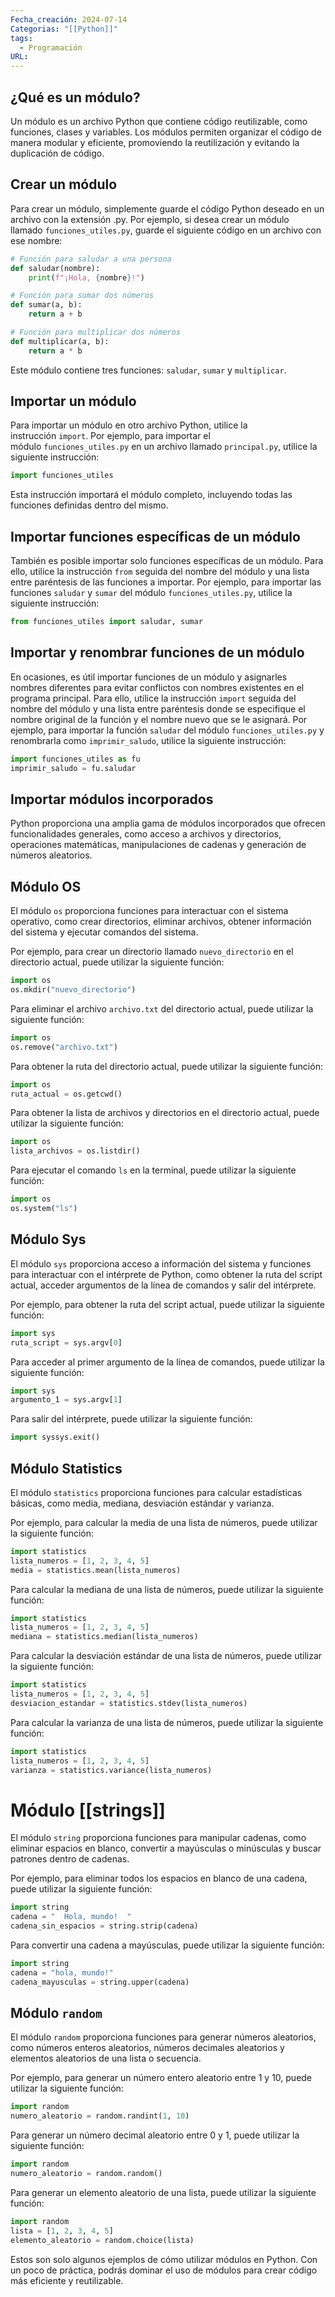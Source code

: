 ```yaml
---
Fecha_creación: 2024-07-14
Categorias: "[[Python]]"
tags:
  - Programación
URL:
---
```


## ¿Qué es un módulo?

Un módulo es un archivo Python que contiene código reutilizable, como funciones, clases y variables. Los módulos permiten organizar el código de manera modular y eficiente, promoviendo la reutilización y evitando la duplicación de código.

## Crear un módulo

Para crear un módulo, simplemente guarde el código Python deseado en un archivo con la extensión .py. Por ejemplo, si desea crear un módulo llamado `funciones_utiles.py`, guarde el siguiente código en un archivo con ese nombre:



```python
# Función para saludar a una persona
def saludar(nombre):
    print(f"¡Hola, {nombre}!")

# Función para sumar dos números
def sumar(a, b):
    return a + b

# Función para multiplicar dos números
def multiplicar(a, b):
    return a * b

```

Este módulo contiene tres funciones: `saludar`, `sumar` y `multiplicar`.

## Importar un módulo

Para importar un módulo en otro archivo Python, utilice la instrucción `import`. Por ejemplo, para importar el módulo `funciones_utiles.py` en un archivo llamado `principal.py`, utilice la siguiente instrucción:



```python
import funciones_utiles
```

Esta instrucción importará el módulo completo, incluyendo todas las funciones definidas dentro del mismo.

## Importar funciones específicas de un módulo

También es posible importar solo funciones específicas de un módulo. Para ello, utilice la instrucción `from` seguida del nombre del módulo y una lista entre paréntesis de las funciones a importar. Por ejemplo, para importar las funciones `saludar` y `sumar` del módulo `funciones_utiles.py`, utilice la siguiente instrucción:


```python
from funciones_utiles import saludar, sumar
```

## Importar y renombrar funciones de un módulo

En ocasiones, es útil importar funciones de un módulo y asignarles nombres diferentes para evitar conflictos con nombres existentes en el programa principal. Para ello, utilice la instrucción `import` seguida del nombre del módulo y una lista entre paréntesis donde se especifique el nombre original de la función y el nombre nuevo que se le asignará. Por ejemplo, para importar la función `saludar` del módulo `funciones_utiles.py` y renombrarla como `imprimir_saludo`, utilice la siguiente instrucción:



```Python
import funciones_utiles as fu
imprimir_saludo = fu.saludar
```

## Importar módulos incorporados

Python proporciona una amplia gama de módulos incorporados que ofrecen funcionalidades generales, como acceso a archivos y directorios, operaciones matemáticas, manipulaciones de cadenas y generación de números aleatorios.

## Módulo OS

El módulo `os` proporciona funciones para interactuar con el sistema operativo, como crear directorios, eliminar archivos, obtener información del sistema y ejecutar comandos del sistema.

Por ejemplo, para crear un directorio llamado `nuevo_directorio` en el directorio actual, puede utilizar la siguiente función:



```python
import os
os.mkdir("nuevo_directorio")
```

Para eliminar el archivo `archivo.txt` del directorio actual, puede utilizar la siguiente función:


```Python
import os
os.remove("archivo.txt")
```

Para obtener la ruta del directorio actual, puede utilizar la siguiente función:


```Python
import os
ruta_actual = os.getcwd()
```

Para obtener la lista de archivos y directorios en el directorio actual, puede utilizar la siguiente función:


```Python
import os
lista_archivos = os.listdir()
```

Para ejecutar el comando `ls` en la terminal, puede utilizar la siguiente función:



```Python
import os
os.system("ls")
```

## Módulo Sys[​](https://docs.z2h.online/docs/Roadmaps/Python/M%C3%B3dulos#m%C3%B3dulo-sys "Direct link to Módulo Sys")

El módulo `sys` proporciona acceso a información del sistema y funciones para interactuar con el intérprete de Python, como obtener la ruta del script actual, acceder argumentos de la línea de comandos y salir del intérprete.

Por ejemplo, para obtener la ruta del script actual, puede utilizar la siguiente función:


```Python
import sys
ruta_script = sys.argv[0]
```

Para acceder al primer argumento de la línea de comandos, puede utilizar la siguiente función:


```Python
import sys
argumento_1 = sys.argv[1]
```

Para salir del intérprete, puede utilizar la siguiente función:


```Python
import syssys.exit()
```

## Módulo Statistics

El módulo `statistics` proporciona funciones para calcular estadísticas básicas, como media, mediana, desviación estándar y varianza.

Por ejemplo, para calcular la media de una lista de números, puede utilizar la siguiente función:


```Python
import statistics
lista_numeros = [1, 2, 3, 4, 5]
media = statistics.mean(lista_numeros)
```

Para calcular la mediana de una lista de números, puede utilizar la siguiente función:



```Python
import statistics
lista_numeros = [1, 2, 3, 4, 5]
mediana = statistics.median(lista_numeros)
```

Para calcular la desviación estándar de una lista de números, puede utilizar la siguiente función:


```Python
import statistics
lista_numeros = [1, 2, 3, 4, 5]
desviacion_estandar = statistics.stdev(lista_numeros)
```

Para calcular la varianza de una lista de números, puede utilizar la siguiente función:


```Python
import statistics
lista_numeros = [1, 2, 3, 4, 5]
varianza = statistics.variance(lista_numeros)
```

#  **Módulo [[strings]]**

El módulo `string` proporciona funciones para manipular cadenas, como eliminar espacios en blanco, convertir a mayúsculas o minúsculas y buscar patrones dentro de cadenas.

Por ejemplo, para eliminar todos los espacios en blanco de una cadena, puede utilizar la siguiente función:



```python
import string
cadena = "  Hola, mundo!  "
cadena_sin_espacios = string.strip(cadena)
```

Para convertir una cadena a mayúsculas, puede utilizar la siguiente función:


```Python
import string
cadena = "hola, mundo!"
cadena_mayusculas = string.upper(cadena)
```

## **Módulo `random`**

El módulo `random` proporciona funciones para generar números aleatorios, como números enteros aleatorios, números decimales aleatorios y elementos aleatorios de una lista o secuencia.

Por ejemplo, para generar un número entero aleatorio entre 1 y 10, puede utilizar la siguiente función:


```Python
import random
numero_aleatorio = random.randint(1, 10)
```

Para generar un número decimal aleatorio entre 0 y 1, puede utilizar la siguiente función:


```Python
import random
numero_aleatorio = random.random()
```

Para generar un elemento aleatorio de una lista, puede utilizar la siguiente función:



```Python
import random
lista = [1, 2, 3, 4, 5]
elemento_aleatorio = random.choice(lista)
```

Estos son solo algunos ejemplos de cómo utilizar módulos en Python. Con un poco de práctica, podrás dominar el uso de módulos para crear código más eficiente y reutilizable.

